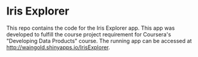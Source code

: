 # Iris Explorer

This repo contains the code for the Iris Explorer app.  This app was developed to fulfill the course project requirement for Coursera's "Developing Data Products" course.  The running app can be accessed at http://waingold.shinyapps.io/IrisExplorer.
